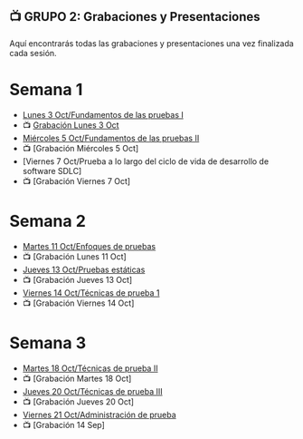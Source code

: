 ## 📺 GRUPO 2: Grabaciones y Presentaciones 
Aquí encontrarás todas las grabaciones y presentaciones una vez finalizada cada sesión.

# Semana 1
- [Lunes 3 Oct/Fundamentos de las pruebas I](https://drive.google.com/file/d/1V1Nn_bMjIYdxHQLRAfshcbgVA9wPUPJu/view?usp=sharing)
- 📺 [Grabación Lunes 3 Oct](https://drive.google.com/file/d/1V1Nn_bMjIYdxHQLRAfshcbgVA9wPUPJu/view?usp=sharing)
- [Miércoles 5 Oct/Fundamentos de las pruebas II](https://drive.google.com/file/d/11dwjqaWtZ_yhN6JODDXErrs0pMSquJxg/view?usp=sharing)
- 📺 [Grabación Miércoles 5 Oct]
- [Viernes 7 Oct/Prueba a lo largo del ciclo de vida de desarrollo de software SDLC]
- 📺 [Grabación Viernes 7 Oct]

# Semana 2
- [Martes 11 Oct/Enfoques de pruebas](https://drive.google.com/file/d/14DvY7jWUoyhRiG3d0tlmx9T6P5Eu0OYr/view?usp=sharing)
- 📺 [Grabación Lunes 11 Oct]
- [Jueves 13 Oct/Pruebas estáticas](https://drive.google.com/file/d/1XVHbbJ0KBvrFuLI_baE3NODFx7ViNKyX/view?usp=sharing)
- 📺 [Grabación Jueves 13 Oct]
- [Viernes 14 Oct/Técnicas de prueba 1](https://drive.google.com/file/d/1uSJHyquMdcEQnuw7GyjCqhA5q60rYJpS/view?usp=sharing)
- 📺 [Grabación Viernes 14 Oct]

# Semana 3
- [Martes 18 Oct/Técnicas de prueba II](https://drive.google.com/file/d/1788riVX3mHU80N5oRMfSHXJjO6kOCGYV/view?usp=sharing)
- 📺 [Grabación Martes 18 Oct]
- [Jueves 20 Oct/Técnicas de prueba III](https://drive.google.com/file/d/13gcFZ4sXaPP2A6dLTL1CJol7IAAusCpE/view?usp=sharing)
- 📺 [Grabación Jueves 20 Oct]
- [Viernes 21 Oct/Administración de prueba](https://drive.google.com/drive/u/0/folders/1HPbH0GoOPzpqiSA4T48h9XTC224L8996)
- 📺 [Grabación 14 Sep]
